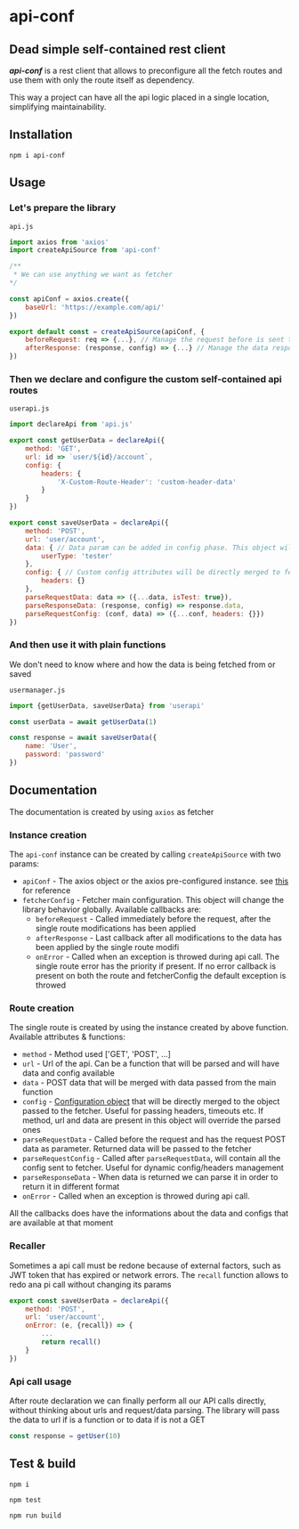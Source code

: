 # api-conf

## Dead simple self-contained rest client

___api-conf___ is a rest client that allows to preconfigure all the fetch routes and use them with only the route itself as dependency.

This way a project can have all the api logic placed in a single location, simplifying maintainability.

## Installation

```
npm i api-conf
```

## Usage

### Let's prepare the library

`api.js`
```javascript
import axios from 'axios'
import createApiSource from 'api-conf'

/**
 * We can use anything we want as fetcher
*/

const apiConf = axios.create({
    baseUrl: 'https://example.com/api/'
})

export default const = createApiSource(apiConf, {
    beforeRequest: req => {...}, // Manage the request before is sent to fetcher (ex. axios)
    afterResponse: (response, config) => {...} // Manage the data response before is sent back to you
})
```

### Then we declare and configure the custom self-contained api routes

`userapi.js`
```javascript
import declareApi from 'api.js'

export const getUserData = declareApi({
    method: 'GET',
    url: id => `user/${id}/account`,
    config: {
        headers: {
            'X-Custom-Route-Header': 'custom-header-data'
        }
    }
})

export const saveUserData = declareApi({
    method: 'POST',
    url: 'user/account',
    data: { // Data param can be added in config phase. This object will be merged with the one passed on request
        userType: 'tester'
    },
    config: { // Custom config attributes will be directly merged to fetcher config, so it supports all the fetcher (ex. axios) params
        headers: {}
    },
    parseRequestData: data => ({...data, isTest: true}),
    parseResponseData: (response, config) => response.data,
    parseRequestConfig: (conf, data) => ({...conf, headers: {}})
})
```

### And then use it with plain functions
We don't need to know where and how the data is being fetched from or saved

`usermanager.js`
```javascript
import {getUserData, saveUserData} from 'userapi'

const userData = await getUserData(1)

const response = await saveUserData({
    name: 'User',
    password: 'password'
})

```

## Documentation

The documentation is created by using `axios` as fetcher

### Instance creation

The `api-conf` instance can be created by calling `createApiSource` with two params:

* `apiConf` - The axios object or the axios pre-configured instance. see [this](https://axios-http.com/docs/req_config) for reference
* `fetcherConfig` - Fetcher main configuration. This object will change the library behavior globally. Available callbacks are:
    * `beforeRequest` - Called immediately before the request, after the single route modifications has been applied
    * `afterResponse` - Last callback after all modifications to the data has been applied by the single route modifi
    * `onError` - Called when an exception is throwed during api call. The single route error has the priority if present. If no error callback is present on both the route and fetcherConfig the default exception is throwed

### Route creation

The single route is created by using the instance created by above function. Available attributes & functions:

* `method` - Method used ['GET', 'POST', ...]
* `url` - Url of the api. Can be a function that will be parsed and will have data and config available
* `data` - POST data that will be merged with data passed from the main function
* `config` - [Configuration object](https://axios-http.com/docs/req_config) that will be directly merged to the object passed to the fetcher. Useful for passing headers, timeouts etc. If method, url and data are present in this object will override the parsed ones
* `parseRequestData` - Called before the request and has the request POST data as parameter. Returned data will be passed to the fetcher
* `parseRequestConfig` - Called after `parseRequestData`, will contain all the config sent to fetcher. Useful for dynamic config/headers management
* `parseResponseData` - When data is returned we can parse it in order to return it in different format
* `onError` - Called when an exception is throwed during api call.

All the callbacks does have the informations about the data and configs that are available at that moment

### Recaller

Sometimes a api call must be redone because of external factors, such as JWT token that has expired or network errors.
The `recall` function allows to redo ana pi call without changing its params

```javascript
export const saveUserData = declareApi({
    method: 'POST',
    url: 'user/account',
    onError: (e, {recall}) => {
        ...
        return recall()
    }
})
```

### Api call usage

After route declaration we can finally perform all our API calls directly, without thinking about urls and request/data parsing. The library will pass the data to url if is a function or to data if is not a GET

```javascript
const response = getUser(10)
```

## Test & build

```
npm i

npm test

npm run build
```
